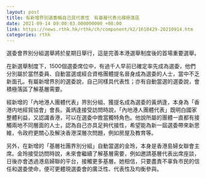```yaml
---
layout: post
title: 有新增界別選委稱自己具代表性　有基層代表允積極落區
date: 2021-09-14 09:00:03.000000000 +08:00
link: https://news.rthk.hk/rthk/ch/component/k2/1610429-20210914.htm
categories: rthk
---
```


選委會界別分組選舉將於星期日舉行，這是完善本港選舉制度後的首場重要選舉。

在新選舉制度下，1500個選委席位中，有過千人早前已確定率先成為選委，他們分別屬於當然委員、自動當選或經合資格團體提名晉身成為選委的人士，當中不乏新面孔。有屬新增界別的選委說，自己同樣具代表性；亦有自動當選的選委說，會積極落區了解基層需要。

經新增的「內地港人團體代表」界別分組、獲提名成為選委的黃炳逢，本身為「香港内地經貿協會」會長。黃炳逢接受訪問時說，「內地港人團體代表」既明白國家整體利益，又認識香港，可以在選委中擔當獨特角色。他說所屬的團體一直都有接觸兩地不同層面的人士，認為自己亦具足夠代接性，希望能為新一屆選委帶來新思維，令政府更關心及解決香港深層次問題，例如房屋及教育等。

另外，在新增的「基層社團界別分組」自動當選的金玲，本身是香港島婦女聯會主席。金玲接受訪問時說，未來會繼續了解基層需要，例如邀請基層代表出席座談，日後亦會透過港島婦聯的平台，接觸更多基層。她相信，只要盡責不辜負市民的信任和選委使命，便可更體現選委會的廣泛性、代表性及均衡參與。
